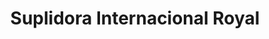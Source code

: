 ---
title: "Suplidora Internacional Royal"
url: /curridabat/suplidora-internacional-royal/
shop: comodidad
---